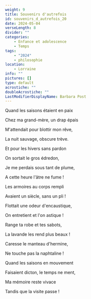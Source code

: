```yaml
---
weight: 9
title: Souvenirs d'autrefois
id: souvenirs_d_autrefois_20
date: 2024-05-04
verseLength: 8
divider: ""
categories:
    - Enfance et adolescence
    - Temps
tags:
    - "2024"
    - philosophie
location:
    - Lorraine
info: ""
pictures: []
type: default
acrostiche: ""
doubleAcrostiche: ""
LastModifierDisplayName: Barbara Post
---
```

Quand les saisons étaient en paix

Chez ma grand-mère, un drap épais

M'attendait pour blottir mon rêve,

La nuit sauvage, obscure trève.

Et pour les hivers sans pardon

On sortait le gros édredon,

Je me perdais sous tant de plume,

A cette heure l'âtre ne fume !

Les armoires au corps rempli

Avaient un siècle, sans un pli !

Flottait une odeur d'encaustique,

On entretient et l'on astique !

Range ta robe et tes sabots,

La lavande les rend plus beaux !

Caresse le manteau d'hermine,

Ne touche pas la naphtaline !

Quand les saisons en mouvement

Faisaient dicton, le temps ne ment,

Ma mémoire reste vivace

Tandis que la visite passe !